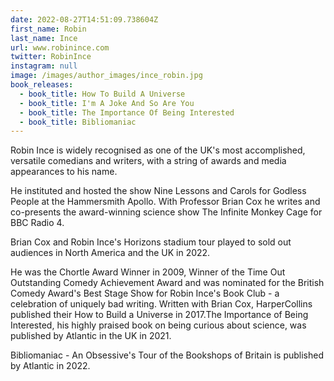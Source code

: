 ```yaml
---
date: 2022-08-27T14:51:09.738604Z
first_name: Robin
last_name: Ince
url: www.robinince.com
twitter: RobinInce
instagram: null
image: /images/author_images/ince_robin.jpg
book_releases:
  - book_title: How To Build A Universe
  - book_title: I'm A Joke And So Are You
  - book_title: The Importance Of Being Interested
  - book_title: Bibliomaniac
---
```

Robin Ince is widely recognised as one of the UK's most accomplished, versatile comedians and writers, with a string of awards and media appearances to his name.

He instituted and hosted the show Nine Lessons and Carols for Godless People at the Hammersmith Apollo.  With Professor Brian Cox he writes and co-presents the award-winning science show The Infinite Monkey Cage for BBC Radio 4. 

Brian Cox and Robin Ince's Horizons stadium tour played to sold out audiences in North America and the UK in 2022.

He was the Chortle Award Winner in 2009, Winner of the Time Out Outstanding Comedy Achievement Award and was nominated for the British Comedy Award's Best Stage Show for Robin Ince's Book Club - a celebration of uniquely bad writing. Written with Brian Cox, HarperCollins published their How to Build a Universe in 2017.The Importance of Being Interested, his highly praised book on being curious about science, was published by Atlantic in the UK in 2021. 

Bibliomaniac - An Obsessive's Tour of the Bookshops of Britain is published by Atlantic in 2022.